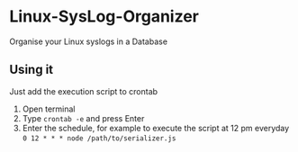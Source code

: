 # Linux-SysLog-Organizer
Organise your Linux syslogs in a Database

## Using it
Just add the execution script to crontab

1. Open terminal
2. Type `crontab -e` and press Enter
3. Enter the schedule, for example to execute the script at 12 pm everyday
  `0 12 * * * node /path/to/serializer.js`
